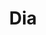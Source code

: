 ---
title: "Dia"
url: /ciudad-autonoma-de-buenos-aires/dia-avenida-juan-bautista-alberdi-6/
shop: supermercado
---